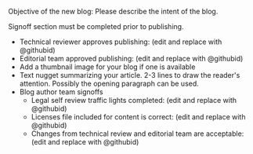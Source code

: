 Objective of the new blog:
Please describe the intent of the blog.

Signoff section must be completed prior to publishing.

* Technical reviewer approves publishing: (edit and replace with @githubid)
* Editorial team approved publishing: (edit and replace with @githubid)
* Add a thumbnail image for your blog if one is available
* Text nugget summarizing your article. 2-3 lines to draw the reader's attention. Possibly the opening paragraph can be used.
* Blog author team signoffs
  * Legal self review traffic lights completed: (edit and replace with @githubid)
  * Licenses file included for content is correct: (edit and replace with @githubid)
  * Changes from technical review and editorial team are acceptable: (edit and replace with @githubid)

